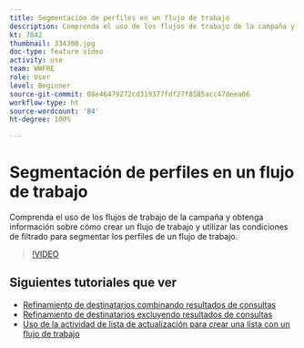 ```yaml
---
title: Segmentación de perfiles en un flujo de trabajo
description: Comprenda el uso de los flujos de trabajo de la campaña y obtenga información sobre cómo crear un flujo de trabajo y utilizar las condiciones de filtrado para segmentar los perfiles de un flujo de trabajo.
kt: 7842
thumbnail: 334300.jpg
doc-type: feature video
activity: use
team: WWFRE
role: User
level: Beginner
source-git-commit: 08e46479272cd319377fdf27f8585acc47deea06
workflow-type: ht
source-wordcount: '84'
ht-degree: 100%

---
```


# Segmentación de perfiles en un flujo de trabajo

Comprenda el uso de los flujos de trabajo de la campaña y obtenga información sobre cómo crear un flujo de trabajo y utilizar las condiciones de filtrado para segmentar los perfiles de un flujo de trabajo.

>[!VIDEO](https://video.tv.adobe.com/v/334300?quality=12)

## Siguientes tutoriales que ver

* [Refinamiento de destinatarios combinando resultados de consultas](/help/process-management/refine-targets-by-combining-query-results.md)
* [Refinamiento de destinatarios excluyendo resultados de consultas](/help/process-management/refine-targets-by-excluding-query-results.md)
* [Uso de la actividad de lista de actualización para crear una lista con un flujo de trabajo](/help/process-management/use-the-update-list-activity.md)
